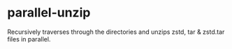 # parallel-unzip
Recursively traverses through the directories and unzips zstd, tar & zstd.tar files in parallel. 
